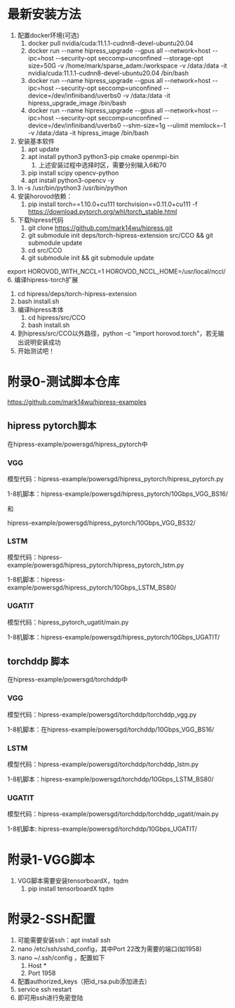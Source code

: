 # 最新安装方法

1. 配置docker环境(可选)
   1. docker pull nvidia/cuda:11.1.1-cudnn8-devel-ubuntu20.04
   2. docker run --name hipress_upgrade --gpus all --network=host --ipc=host --security-opt seccomp=unconfined --storage-opt size=50G -v /home/mark/sparse_adam:/workspace -v /data:/data -it nvidia/cuda:11.1.1-cudnn8-devel-ubuntu20.04 /bin/bash
   3. docker run --name hipress_upgrade --gpus all --network=host --ipc=host --security-opt seccomp=unconfined --device=/dev/infiniband/uverbs0 -v /data:/data -it hipress_upgrade_image /bin/bash
   4. docker run --name hipress_upgrade --gpus all --network=host --ipc=host --security-opt seccomp=unconfined --device=/dev/infiniband/uverbs0 --shm-size=1g --ulimit memlock=-1 -v /data:/data -it hipress_image /bin/bash
2. 安装基本软件
   1. apt update
   2. apt install python3 python3-pip cmake openmpi-bin
      1. 上述安装过程中选择时区，需要分别输入6和70
   3. pip install scipy opencv-python
   4. apt install python3-opencv -y
3. ln -s /usr/bin/python3 /usr/bin/python
4. 安装horovod依赖：
   1. pip install torch==1.10.0+cu111 torchvision==0.11.0+cu111 -f https://download.pytorch.org/whl/torch_stable.html
5. 下载hipress代码
   1. git clone https://github.com/mark14wu/hipress.git
   2. git submodule init deps/torch-hipress-extension src/CCO && git submodule update
   3. cd src/CCO
   4. git submodule init && git submodule update


export HOROVOD_WITH_NCCL=1 HOROVOD_NCCL_HOME=/usr/local/nccl/
6. 编译hipress-torch扩展
   1. cd hipress/deps/torch-hipress-extension
   2. bash install.sh
7. 编译hipress本体
   1. cd hipress/src/CCO
   2. bash install.sh
8. 到hipress/src/CCO以外路径，python -c "import horovod.torch"，若无输出说明安装成功
9. 开始测试吧！

# 附录0-测试脚本仓库

https://github.com/mark14wu/hipress-examples

## hipress pytorch脚本

在hipress-example/powersgd/hipress_pytorch中

### VGG

模型代码：hipress-example/powersgd/hipress_pytorch/hipress_pytorch.py

1-8机脚本：hipress-example/powersgd/hipress_pytorch/10Gbps_VGG_BS16/

和

hipress-example/powersgd/hipress_pytorch/10Gbps_VGG_BS32/

### LSTM

模型代码：hipress-example/powersgd/hipress_pytorch/hipress_pytorch_lstm.py

1-8机脚本：hipress-example/powersgd/hipress_pytorch/10Gbps_LSTM_BS80/

### UGATIT

模型代码：hipress_pytorch_ugatit/main.py

1-8机脚本：hipress-example/powersgd/hipress_pytorch/10Gbps_UGATIT/

## torchddp 脚本

在hipress-example/powersgd/torchddp中

### VGG

模型代码：hipress-example/powersgd/torchddp/torchddp_vgg.py

1-8机脚本：在hipress-example/powersgd/torchddp/10Gbps_VGG_BS16/

### LSTM

模型代码：hipress-example/powersgd/torchddp/torchddp_lstm.py

1-8机脚本：hipress-example/powersgd/torchddp/10Gbps_LSTM_BS80/

### UGATIT

模型代码：hipress-example/powersgd/torchddp/torchddp_ugatit/main.py

1-8机脚本: hipress-example/powersgd/torchddp/10Gbps_UGATIT/

# 附录1-VGG脚本

1. VGG脚本需要安装tensorboardX，tqdm
   1. pip install tensorboardX tqdm

# 附录2-SSH配置

1. 可能需要安装ssh：apt install ssh
2. nano /etc/ssh/sshd_config，其中Port 22改为需要的端口(如1958)
3. nano ~/.ssh/config ，配置如下
   1. Host *
   2. Port 1958
4. 配置authorized_keys（把id_rsa.pub添加进去）
5. service ssh restart
6. 即可用ssh进行免密登陆